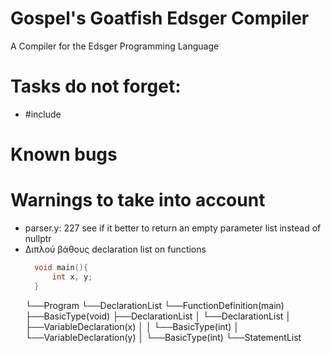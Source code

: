 # Gospel's Goatfish Edsger Compiler
A Compiler for the Edsger Programming Language


# Tasks do not forget:
- #include

# Known bugs

# Warnings to take into account
- parser.y: 227 see if it better to return an empty parameter list instead of nullptr
- Διπλού βάθους declaration list on functions
  ``` C
	void main(){
		int x, y;
	}
  ```
  └──Program
    └──DeclarationList
        └──FunctionDefinition(main)
            ├──BasicType(void)
            ├──DeclarationList
            │   └──DeclarationList
            │       ├──VariableDeclaration(x)
            │       │   └──BasicType(int)
            │       └──VariableDeclaration(y)
            │           └──BasicType(int)
            └──StatementList